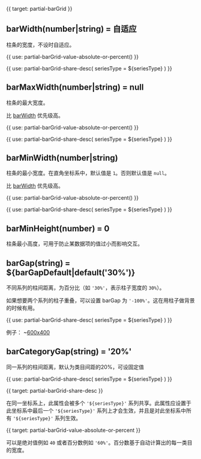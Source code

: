 
{{ target: partial-barGrid }}

## barWidth(number|string) = 自适应

柱条的宽度，不设时自适应。

<ExampleUIControlPercent />

{{ use: partial-barGrid-value-absolute-or-percent() }}

{{ use: partial-barGrid-share-desc(
    seriesType = ${seriesType}
) }}

## barMaxWidth(number|string) = null

柱条的最大宽度。

比 [barWidth](~series-bar.barWidth) 优先级高。

{{ use: partial-barGrid-value-absolute-or-percent() }}

{{ use: partial-barGrid-share-desc(
    seriesType = ${seriesType}
) }}

## barMinWidth(number|string)

柱条的最小宽度。在直角坐标系中，默认值是 `1`。否则默认值是 `null`。

比 [barWidth](~series-bar.barWidth) 优先级高。

{{ use: partial-barGrid-value-absolute-or-percent() }}

{{ use: partial-barGrid-share-desc(
    seriesType = ${seriesType}
) }}

## barMinHeight(number) = 0

柱条最小高度，可用于防止某数据项的值过小而影响交互。

<ExampleUIControlNumber min="0" />

## barGap(string) = ${barGapDefault|default('30%')}

<ExampleUIControlPercent default="30%"/>

不同系列的柱间距离，为百分比（如 `'30%'`，表示柱子宽度的 `30%`）。

如果想要两个系列的柱子重叠，可以设置 barGap 为 `'-100%'`。这在用柱子做背景的时候有用。

{{ use: partial-barGrid-share-desc(
    seriesType = ${seriesType}
) }}

例子：
~[600x400](${galleryViewPath}doc-example/barGrid-barGap&reset=1&edit=1)

## barCategoryGap(string) = '20%'

<ExampleUIControlPercent default="20%"/>

同一系列的柱间距离，默认为类目间距的20%，可设固定值

{{ use: partial-barGrid-share-desc(
    seriesType = ${seriesType}
) }}




{{ target: partial-barGrid-share-desc }}

在同一坐标系上，此属性会被多个 `'${seriesType}'` 系列共享。此属性应设置于此坐标系中最后一个 `'${seriesType}'` 系列上才会生效，并且是对此坐标系中所有 `'${seriesType}'` 系列生效。




{{ target: partial-barGrid-value-absolute-or-percent }}

可以是绝对值例如 `40` 或者百分数例如 `'60%'`。百分数基于自动计算出的每一类目的宽度。

